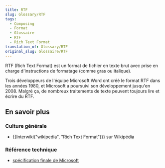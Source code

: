 ```yaml
---
title: RTF
slug: Glossary/RTF
tags:
  - Composing
  - Format
  - Glossaire
  - RTF
  - Rich Text Format
translation_of: Glossary/RTF
original_slug: Glossaire/RTF
---
```

RTF (Rich Text Format) est un format de fichier en texte brut avec prise en charge d'instructions de formatage (comme gras ou italique).

Trois développeurs de l'équipe Microsoft Word ont créé le format RTF dans les années 1980, et Microsoft a poursuivi son développement jusqu'en 2008. Malgré ça, de nombreux traitements de texte peuvent toujours lire et écrire du RTF.

## En savoir plus

### Culture générale

- {{Interwiki("wikipedia", "Rich Text Format")}} sur Wikipédia

### Référence technique

- [spécification finale de Microsoft](http://www.microsoft.com/en-us/download/details.aspx?id=10725)
